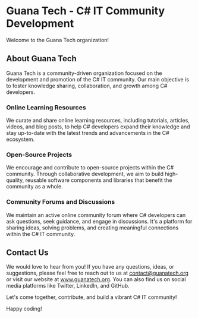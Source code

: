 # Guana Tech - C# IT Community Development

Welcome to the Guana Tech organization! 

## About Guana Tech
Guana Tech is a community-driven organization focused on the development and promotion of the C# IT community. Our main objective is to foster knowledge sharing, collaboration, and growth among C# developers. 

### Online Learning Resources
We curate and share online learning resources, including tutorials, articles, videos, and blog posts, to help C# developers expand their knowledge and stay up-to-date with the latest trends and advancements in the C# ecosystem.

### Open-Source Projects
We encourage and contribute to open-source projects within the C# community. Through collaborative development, we aim to build high-quality, reusable software components and libraries that benefit the community as a whole.

### Community Forums and Discussions
We maintain an active online community forum where C# developers can ask questions, seek guidance, and engage in discussions. It's a platform for sharing ideas, solving problems, and creating meaningful connections within the C# IT community.

## Contact Us
We would love to hear from you! If you have any questions, ideas, or suggestions, please feel free to reach out to us at contact@guanatech.org or visit our website at www.guanatech.org. You can also find us on social media platforms like Twitter, LinkedIn, and GitHub.

Let's come together, contribute, and build a vibrant C# IT community!

Happy coding!
